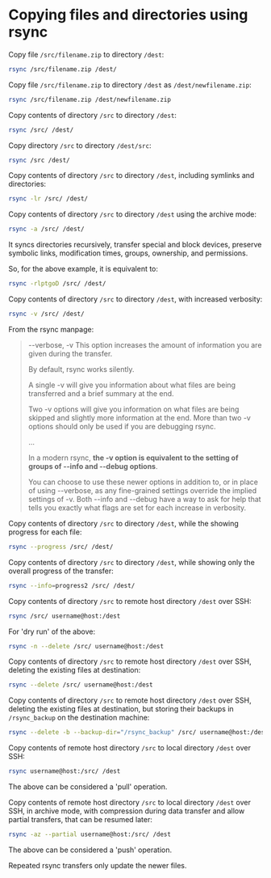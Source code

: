 # Copying files and directories using rsync

Copy file `/src/filename.zip` to directory `/dest`:

```sh
rsync /src/filename.zip /dest/
```

Copy file `/src/filename.zip` to directory `/dest` as `/dest/newfilename.zip`:

```sh
rsync /src/filename.zip /dest/newfilename.zip
```

Copy contents of directory `/src` to directory `/dest`:

```sh
rsync /src/ /dest/
```

Copy directory `/src` to directory `/dest/src`:

```sh
rsync /src /dest/
```

Copy contents of directory `/src` to directory `/dest`, including symlinks and directories:

```sh
rsync -lr /src/ /dest/
```

Copy contents of directory `/src` to directory `/dest` using the archive mode:

```sh
rsync -a /src/ /dest/
```

It syncs directories recursively, transfer special and block devices, preserve symbolic links, modification times, groups, ownership, and permissions.

So, for the above example, it is equivalent to:

```sh
rsync -rlptgoD /src/ /dest/
```

Copy contents of directory `/src` to directory `/dest`, with increased verbosity:

```sh
rsync -v /src/ /dest/
```

From the rsync manpage:

> --verbose, -v
> This option increases the amount of information you are given during the transfer. 
>
> By default, rsync works silently.
>
> A single -v will give you information about what files are being transferred and a brief summary at the end. 
>
> Two -v options will give you information on what files are being skipped and slightly more information at the end. More than two -v options should only be used if you are debugging rsync.
>
> ...
>
> In a modern rsync, **the -v option is equivalent to the setting of groups of --info and --debug options**.
>
> You can choose to use these newer options in addition to, or in place of using --verbose, as any fine-grained settings override the implied settings of -v. Both --info and --debug have a way to ask for help that tells you exactly what flags are set for each increase in verbosity.

Copy contents of directory `/src` to directory `/dest`, while the showing progress for each file:
```sh
rsync --progress /src/ /dest/
```

Copy contents of directory `/src` to directory `/dest`, while showing only the overall progress of the transfer:

```sh
rsync --info=progress2 /src/ /dest/
```

Copy contents of directory `/src` to remote host directory `/dest` over SSH:

```sh
rsync /src/ username@host:/dest
```

For 'dry run' of the above:

```sh
rsync -n --delete /src/ username@host:/dest
```

Copy contents of directory `/src` to remote host directory `/dest` over SSH, deleting the existing files at destination:

```sh
rsync --delete /src/ username@host:/dest
```

Copy contents of directory `/src` to remote host directory `/dest` over SSH, deleting the existing files at destination,
but storing their backups in `/rsync_backup` on the destination machine:

```sh
rsync --delete -b --backup-dir="/rsync_backup" /src/ username@host:/dest
```

Copy contents of remote host directory `/src` to local directory `/dest` over SSH:

```sh
rsync username@host:/src/ /dest
```

The above can be considered a 'pull' operation.

Copy contents of remote host directory `/src` to local directory `/dest` over SSH, in archive mode, with compression during data transfer and allow partial transfers, that can be resumed later:

```sh
rsync -az --partial username@host:/src/ /dest
```

The above can be considered a 'push' operation.

Repeated rsync transfers only update the newer files.
